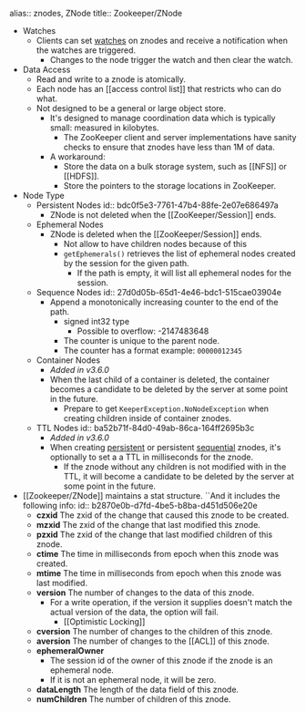 alias:: znodes, ZNode
title:: Zookeeper/ZNode

- Watches
    - Clients can set [watches]([[ZooKeeper/Watch]]) on znodes and receive a notification when the watches are triggered.
        - Changes to the node trigger the watch and then clear the watch.
- Data Access
    - Read and write to a znode is atomically.
    - Each node has an [[access control list]] that restricts who can do what.
    - Not designed to be a general or large object store.
        - It's designed to manage coordination data which is typically small: measured in kilobytes.
            - The ZooKeeper client and server implementations have sanity checks to ensure that znodes have less than 1M of data.
        - A workaround:
            - Store the data on a bulk storage system, such as [[NFS]] or [[HDFS]].
            - Store the pointers to the storage locations in ZooKeeper.
- Node Type
    - Persistent Nodes
      id:: bdc0f5e3-7761-47b4-88fe-2e07e686497a
        - ZNode is not deleted when the [[ZooKeeper/Session]] ends.
    - Ephemeral Nodes
        - ZNode is deleted when the [[ZooKeeper/Session]] ends.
            - Not allow to have children nodes because of this
            - `getEphemerals()` retrieves the list of ephemeral nodes created by the session for the given path.
                - If the path is empty, it will list all ephemeral nodes for the session.
    - Sequence Nodes
      id:: 27d0d05b-65d1-4e46-bdc1-515cae03904e
        - Append a monotonically increasing counter to the end of the path.
            - signed int32 type
                - Possible to overflow: -2147483648
            - The counter is unique to the parent node.
            - The counter has a format example: `00000012345`
    - Container Nodes
        - *Added in v3.6.0*
        - When the last child of a container is deleted, the container becomes a candidate to be deleted by the server at some point in the future.
            - Prepare to get `KeeperException.NoNodeException` when creating children inside of container znodes.
    - TTL Nodes
      id:: ba52b71f-84d0-49ab-86ca-164ff2695b3c
        - *Added in v3.6.0*
        - When creating [persistent](((bdc0f5e3-7761-47b4-88fe-2e07e686497a))) or persistent [sequential](((27d0d05b-65d1-4e46-bdc1-515cae03904e))) znodes, it's optionally to set a a TTL in milliseconds for the znode.
            - If the znode without any children is not modified with in the TTL, it will become a candidate to be deleted by the server at some point in the future.
- [[Zookeeper/ZNode]] maintains a stat structure. ``And it includes the following info:
  id:: b2870e0b-d7fd-4be5-b8ba-d451d506e20e
    - **czxid** The zxid of the change that caused this znode to be created.
    - **mzxid** The zxid of the change that last modified this znode.
    - **pzxid** The zxid of the change that last modified children of this znode.
    - **ctime** The time in milliseconds from epoch when this znode was created.
    - **mtime** The time in milliseconds from epoch when this znode was last modified.
    - **version** The number of changes to the data of this znode.
        - For a write operation, if the version it supplies doesn't match the actual version of the data, the option will fail.
            - [[Optimistic Locking]]
    - **cversion** The number of changes to the children of this znode.
    - **aversion** The number of changes to the [[ACL]] of this znode.
    - **ephemeralOwner**
        - The session id of the owner of this znode if the znode is an ephemeral node.
        - If it is not an ephemeral node, it will be zero.
    - **dataLength** The length of the data field of this znode.
    - **numChildren** The number of children of this znode.